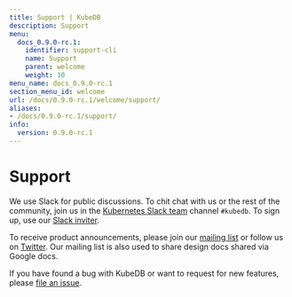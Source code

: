 ```yaml
---
title: Support | KubeDB
description: Support
menu:
  docs_0.9.0-rc.1:
    identifier: support-cli
    name: Support
    parent: welcome
    weight: 10
menu_name: docs_0.9.0-rc.1
section_menu_id: welcome
url: /docs/0.9.0-rc.1/welcome/support/
aliases:
- /docs/0.9.0-rc.1/support/
info:
  version: 0.9.0-rc.1
---
```


# Support

We use Slack for public discussions. To chit chat with us or the rest of the community, join us in the [Kubernetes Slack team](https://kubernetes.slack.com/messages/C8149MREV/) channel `#kubedb`. To sign up, use our [Slack inviter](http://slack.kubernetes.io/).

To receive product announcements, please join our [mailing list](https://groups.google.com/forum/#!forum/kubedb) or follow us on [Twitter](https://twitter.com/KubeDB). Our mailing list is also used to share design docs shared via Google docs.

If you have found a bug with KubeDB or want to request for new features, please [file an issue](https://github.com/kubedb/project/issues/new).
